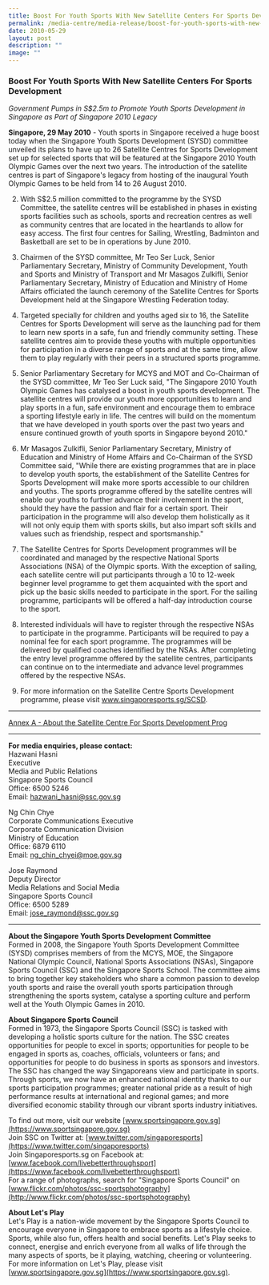 ```yaml
---
title: Boost For Youth Sports With New Satellite Centers For Sports Development
permalink: /media-centre/media-release/boost-for-youth-sports-with-new-satellite-centers-for-sports-development/
date: 2010-05-29
layout: post
description: ""
image: ""
---
```

### **Boost For Youth Sports With New Satellite Centers For Sports Development**

_Government Pumps in S$2.5m to Promote Youth Sports Development in Singapore as Part of Singapore 2010 Legacy_

**Singapore, 29 May 2010** - Youth sports in Singapore received a huge boost today when the Singapore Youth Sports Development (SYSD) committee unveiled its plans to have up to 26 Satellite Centres for Sports Development set up for selected sports that will be featured at the Singapore 2010 Youth Olympic Games over the next two years. The introduction of the satellite centres is part of Singapore's legacy from hosting of the inaugural Youth Olympic Games to be held from 14 to 26 August 2010.

2. With S$2.5 million committed to the programme by the SYSD Committee, the satellite centres will be established in phases in existing sports facilities such as schools, sports and recreation centres as well as community centres that are located in the heartlands to allow for easy access. The first four centres for Sailing, Wrestling, Badminton and Basketball are set to be in operations by June 2010.

3. Chairmen of the SYSD committee, Mr Teo Ser Luck, Senior Parliamentary Secretary, Ministry of Community Development, Youth and Sports and Ministry of Transport and Mr Masagos Zulkifli, Senior Parliamentary Secretary, Ministry of Education and Ministry of Home Affairs officiated the launch ceremony of the Satellite Centres for Sports Development held at the Singapore Wrestling Federation today.

4. Targeted specially for children and youths aged six to 16, the Satellite Centres for Sports Development will serve as the launching pad for them to learn new sports in a safe, fun and friendly community setting. These satellite centres aim to provide these youths with multiple opportunities for participation in a diverse range of sports and at the same time, allow them to play regularly with their peers in a structured sports programme.

5. Senior Parliamentary Secretary for MCYS and MOT and Co-Chairman of the SYSD committee, Mr Teo Ser Luck said, "The Singapore 2010 Youth Olympic Games has catalysed a boost in youth sports development. The satellite centres will provide our youth more opportunities to learn and play sports in a fun, safe environment and encourage them to embrace a sporting lifestyle early in life. The centres will build on the momentum that we have developed in youth sports over the past two years and ensure continued growth of youth sports in Singapore beyond 2010."

6. Mr Masagos Zulkifli, Senior Parliamentary Secretary, Ministry of Education and Ministry of Home Affairs and Co-Chairman of the SYSD Committee said, "While there are existing programmes that are in place to develop youth sports, the establishment of the Satellite Centres for Sports Development will make more sports accessible to our children and youths. The sports programme offered by the satellite centres will enable our youths to further advance their involvement in the sport, should they have the passion and flair for a certain sport. Their participation in the programme will also develop them holistically as it will not only equip them with sports skills, but also impart soft skills and values such as friendship, respect and sportsmanship."

7. The Satellite Centres for Sports Development programmes will be coordinated and managed by the respective National Sports Associations (NSA) of the Olympic sports. With the exception of sailing, each satellite centre will put participants through a 10 to 12-week beginner level programme to get them acquainted with the sport and pick up the basic skills needed to participate in the sport. For the sailing programme, participants will be offered a half-day introduction course to the sport.

8. Interested individuals will have to register through the respective NSAs to participate in the programme. Participants will be required to pay a nominal fee for each sport programme. The programmes will be delivered by qualified coaches identified by the NSAs. After completing the entry level programme offered by the satellite centres, participants can continue on to the intermediate and advance level programmes offered by the respective NSAs.

9. For more information on the Satellite Centre Sports Development programme, please visit www.singaporesports.sg/SCSD.

---

[Annex A - About the Satellite Centre For Sports Development Prog](/files/Media%20Centre/Media%20Release/2010/May/Annex%20A%20%20About%20the%20Satellite%20Centre%20For%20Sports%20Development%20Progpdf.pdf)

---

**For media enquiries, please contact:**
<br>
Hazwani Hasni<br>
Executive<br>
Media and Public Relations<br>
Singapore Sports Council<br>
Office: 6500 5246<br>
Email: [hazwani_hasni@ssc.gov.sg](mailto:hazwani_hasni@ssc.gov.sg)

Ng Chin Chye<br>
Corporate Communications Executive<br>
Corporate Communication Division<br>
Ministry of Education<br>
Office: 6879 6110<br>
Email: [ng_chin_chyei@moe.gov.sg](mailto:ng_chin_chyei@moe.gov.sg)

Jose Raymond<br>
Deputy Director<br>
Media Relations and Social Media<br>
Singapore Sports Council<br>
Office: 6500 5289<br>
Email: [jose_raymond@ssc.gov.sg](mailto:jose_raymond@ssc.gov.sg)

---

**About the Singapore Youth Sports Development Committee**<br>
Formed in 2008, the Singapore Youth Sports Development Committee (SYSD) comprises members of from the MCYS, MOE, the Singapore National Olympic Council, National Sports Associations (NSAs), Singapore Sports Council (SSC) and the Singapore Sports School. The committee aims to bring together key stakeholders who share a common passion to develop youth sports and raise the overall youth sports participation through strengthening the sports system, catalyse a sporting culture and perform well at the Youth Olympic Games in 2010.


**About Singapore Sports Council**<br>
Formed in 1973, the Singapore Sports Council (SSC) is tasked with developing a holistic sports culture for the nation. The SSC creates opportunities for people to excel in sports; opportunities for people to be engaged in sports as, coaches, officials, volunteers or fans; and opportunities for people to do business in sports as sponsors and investors. The SSC has changed the way Singaporeans view and participate in sports. Through sports, we now have an enhanced national identity thanks to our sports participation programmes; greater national pride as a result of high performance results at international and regional games; and more diversified economic stability through our vibrant sports industry initiatives.

To find out more, visit our website [www.sportsingapore.gov.sg](https://www.sportsingapore.gov.sg)<br>
Join SSC on Twitter at: [www.twitter.com/singaporesports](https://www.twitter.com/singaporesports)<br>
Join Singaporesports.sg on Facebook at: [www.facebook.com/livebetterthroughsport](https://www.facebook.com/livebetterthroughsport)<br>
For a range of photographs, search for "Singapore Sports Council" on [www.flickr.com/photos/ssc-sportsphotography](http://www.flickr.com/photos/ssc-sportsphotography)

**About Let's Play**
<br>
Let's Play is a nation-wide movement by the Singapore Sports Council to encourage everyone in Singapore to embrace sports as a lifestyle choice. Sports, while also fun, offers health and social benefits. Let's Play seeks to connect, energise and enrich everyone from all walks of life through the many aspects of sports, be it playing, watching, cheering or volunteering. For more information on Let's Play, please visit [www.sportsingapore.gov.sg](https://www.sportsingapore.gov.sg).